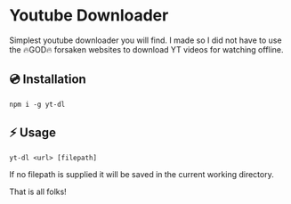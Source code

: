 # Youtube Downloader

Simplest youtube downloader you will find. I made so I did not have to use the 🔥GOD🔥 forsaken websites to download YT videos for watching offline.

## 💿 Installation

```shell
npm i -g yt-dl
```

## ⚡️ Usage

```shell
yt-dl <url> [filepath]
```

If no filepath is supplied it will be saved in the current working directory.

That is all folks!